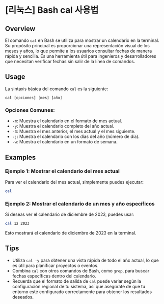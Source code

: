 # [리눅스] Bash cal 사용법

## Overview
El comando `cal` en Bash se utiliza para mostrar un calendario en la terminal. Su propósito principal es proporcionar una representación visual de los meses y años, lo que permite a los usuarios consultar fechas de manera rápida y sencilla. Es una herramienta útil para ingenieros y desarrolladores que necesitan verificar fechas sin salir de la línea de comandos.

## Usage
La sintaxis básica del comando `cal` es la siguiente:

```
cal [opciones] [mes] [año]
```

### Opciones Comunes:
- `-m`: Muestra el calendario en el formato de mes actual.
- `-y`: Muestra el calendario completo del año actual.
- `-3`: Muestra el mes anterior, el mes actual y el mes siguiente.
- `-j`: Muestra el calendario con los días del año (número de día).
- `-w`: Muestra el calendario en un formato de semana.

## Examples
### Ejemplo 1: Mostrar el calendario del mes actual
Para ver el calendario del mes actual, simplemente puedes ejecutar:

```bash
cal
```

### Ejemplo 2: Mostrar el calendario de un mes y año específicos
Si deseas ver el calendario de diciembre de 2023, puedes usar:

```bash
cal 12 2023
```

Esto mostrará el calendario de diciembre de 2023 en la terminal.

## Tips
- Utiliza `cal -y` para obtener una vista rápida de todo el año actual, lo que es útil para planificar proyectos o eventos.
- Combina `cal` con otros comandos de Bash, como `grep`, para buscar fechas específicas dentro del calendario.
- Recuerda que el formato de salida de `cal` puede variar según la configuración regional de tu sistema, así que asegúrate de que tu entorno esté configurado correctamente para obtener los resultados deseados.